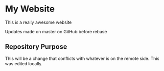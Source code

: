 # My Website

This is a really awesome website

Updates made on master on GitHub before rebase

## Repository Purpose

This will be a change that conflicts 
with whatever is on the remote side.
This was edited locally.